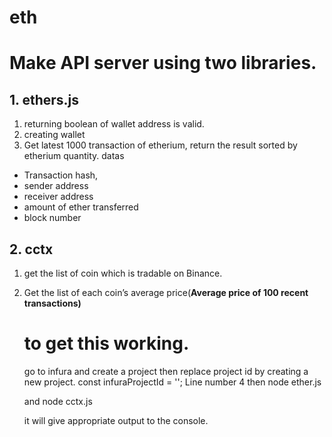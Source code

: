 # eth
# Make API server using two libraries.

## 1. ethers.js

1. returning boolean of wallet address is valid.
2. creating wallet
3. Get latest 1000 transaction of etherium, return the result sorted by etherium quantity.
datas
- Transaction hash,
- sender address
- receiver address
- amount of ether transferred
- block number

## 2.  cctx

1. get the list of coin which is tradable on Binance.
2. Get the list of each coin’s average price(**Average price of 100 recent transactions)**

   # to get this working.
   go to infura and create a project then replace project id by creating a new project.
   const infuraProjectId = '';
   Line number 4
   then node ether.js

   and node cctx.js

   it will give appropriate output to the console.
